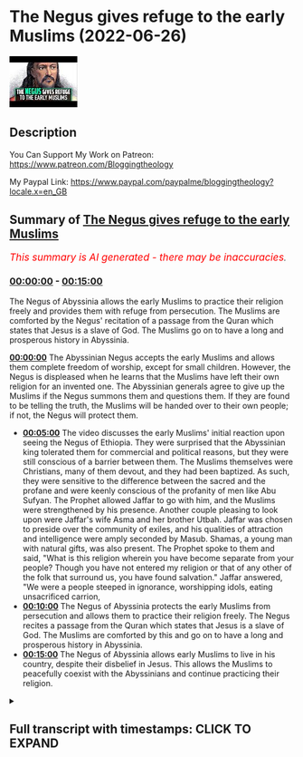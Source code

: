 # The Negus gives refuge to the early Muslims (2022-06-26)

![alt The Negus gives refuge to the early Muslims](zQjAMSpTYMc.jpg "The Negus gives refuge to the early Muslims")

## Description

You Can Support My Work on Patreon:
https://www.patreon.com/Bloggingtheology

My Paypal Link: 
https://www.paypal.com/paypalme/bloggingtheology?locale.x=en_GB

## Summary of [The Negus gives refuge to the early Muslims](https://www.youtube.com/watch?v=zQjAMSpTYMc)


*<span style="color:red; font-size:125%">This summary is AI generated - there may be inaccuracies</span>. [](/)*

### [00:00:00](https://www.youtube.com/watch?v=zQjAMSpTYMc&t=0) - [00:15:00](https://www.youtube.com/watch?v=zQjAMSpTYMc&t=900)

The Negus of Abyssinia allows the early Muslims to practice their religion freely and provides them with refuge from persecution. The Muslims are comforted by the Negus' recitation of a passage from the Quran which states that Jesus is a slave of God. The Muslims go on to have a long and prosperous history in Abyssinia.

**[00:00:00](https://www.youtube.com/watch?v=zQjAMSpTYMc&t=0)** The Abyssinian Negus accepts the early Muslims and allows them complete freedom of worship, except for small children. However, the Negus is displeased when he learns that the Muslims have left their own religion for an invented one. The Abyssinian generals agree to give up the Muslims if the Negus summons them and questions them. If they are found to be telling the truth, the Muslims will be handed over to their own people; if not, the Negus will protect them.
* **[00:05:00](https://www.youtube.com/watch?v=zQjAMSpTYMc&t=300)** The video discusses the early Muslims' initial reaction upon seeing the Negus of Ethiopia. They were surprised that the Abyssinian king tolerated them for commercial and political reasons, but they were still conscious of a barrier between them. The Muslims themselves were Christians, many of them devout, and they had been baptized. As such, they were sensitive to the difference between the sacred and the profane and were keenly conscious of the profanity of men like Abu Sufyan. The Prophet allowed Jaffar to go with him, and the Muslims were strengthened by his presence. Another couple pleasing to look upon were Jaffar's wife Asma and her brother Utbah. Jaffar was chosen to preside over the community of exiles, and his qualities of attraction and intelligence were amply seconded by Masub. Shamas, a young man with natural gifts, was also present. The Prophet spoke to them and said, "What is this religion wherein you have become separate from your people? Though you have not entered my religion or that of any other of the folk that surround us, you have found salvation." Jaffar answered, "We were a people steeped in ignorance, worshipping idols, eating unsacrificed carrion,
* **[00:10:00](https://www.youtube.com/watch?v=zQjAMSpTYMc&t=600)** The Negus of Abyssinia protects the early Muslims from persecution and allows them to practice their religion freely. The Negus recites a passage from the Quran which states that Jesus is a slave of God. The Muslims are comforted by this and go on to have a long and prosperous history in Abyssinia.
* **[00:15:00](https://www.youtube.com/watch?v=zQjAMSpTYMc&t=900)** The Negus of Abyssinia allows early Muslims to live in his country, despite their disbelief in Jesus. This allows the Muslims to peacefully coexist with the Abyssinians and continue practicing their religion.

<details><summary><h2>Full transcript with timestamps: CLICK TO EXPAND</h2></summary>

[0:00:03](https://youtu.be/zQjAMSpTYMc?t=3) in this story we read one of the most  
[0:00:05](https://youtu.be/zQjAMSpTYMc?t=5) touching episodes in the early history  
[0:00:08](https://youtu.be/zQjAMSpTYMc?t=8) of the muslim community  
[0:00:10](https://youtu.be/zQjAMSpTYMc?t=10) and i continue to read from muhammad his  
[0:00:13](https://youtu.be/zQjAMSpTYMc?t=13) life based on the earlier sources by  
[0:00:15](https://youtu.be/zQjAMSpTYMc?t=15) martin ling's chapter 27 entitled  
[0:00:19](https://youtu.be/zQjAMSpTYMc?t=19) abyssinia  
[0:00:21](https://youtu.be/zQjAMSpTYMc?t=21) the emigrants were well received in  
[0:00:24](https://youtu.be/zQjAMSpTYMc?t=24) abyssinia and were allowed complete  
[0:00:26](https://youtu.be/zQjAMSpTYMc?t=26) freedom of worship  
[0:00:28](https://youtu.be/zQjAMSpTYMc?t=28) in all not counting the small children  
[0:00:31](https://youtu.be/zQjAMSpTYMc?t=31) they took with them there were about 80  
[0:00:34](https://youtu.be/zQjAMSpTYMc?t=34) in number but they did not all go at the  
[0:00:37](https://youtu.be/zQjAMSpTYMc?t=37) same time  
[0:00:38](https://youtu.be/zQjAMSpTYMc?t=38) their flight was secretly planned and  
[0:00:41](https://youtu.be/zQjAMSpTYMc?t=41) carried out unobtrusively in small  
[0:00:44](https://youtu.be/zQjAMSpTYMc?t=44) groups  
[0:00:45](https://youtu.be/zQjAMSpTYMc?t=45) their families word and could have  
[0:00:48](https://youtu.be/zQjAMSpTYMc?t=48) stopped it  
[0:00:49](https://youtu.be/zQjAMSpTYMc?t=49) if they had known about it but the move  
[0:00:52](https://youtu.be/zQjAMSpTYMc?t=52) had been totally unexpected and they  
[0:00:55](https://youtu.be/zQjAMSpTYMc?t=55) failed to realize what had happened  
[0:00:57](https://youtu.be/zQjAMSpTYMc?t=57) until the believers had all reached  
[0:01:00](https://youtu.be/zQjAMSpTYMc?t=60) their final destination  
[0:01:03](https://youtu.be/zQjAMSpTYMc?t=63) the leaders of quraish however were  
[0:01:06](https://youtu.be/zQjAMSpTYMc?t=66) nonetheless determined that they should  
[0:01:08](https://youtu.be/zQjAMSpTYMc?t=68) not be left in peace to establish there  
[0:01:12](https://youtu.be/zQjAMSpTYMc?t=72) beyond their control a dangerous  
[0:01:15](https://youtu.be/zQjAMSpTYMc?t=75) community which might be increased  
[0:01:18](https://youtu.be/zQjAMSpTYMc?t=78) tenfold if others joined them  
[0:01:21](https://youtu.be/zQjAMSpTYMc?t=81) so they speedily thought out a plan and  
[0:01:24](https://youtu.be/zQjAMSpTYMc?t=84) made ready a quantity of presence of a  
[0:01:27](https://youtu.be/zQjAMSpTYMc?t=87) kind that the abyssinians were known to  
[0:01:31](https://youtu.be/zQjAMSpTYMc?t=91) value most  
[0:01:33](https://youtu.be/zQjAMSpTYMc?t=93) leatherwork they prized above all  
[0:01:37](https://youtu.be/zQjAMSpTYMc?t=97) so a large number of fine skins were  
[0:01:40](https://youtu.be/zQjAMSpTYMc?t=100) collected  
[0:01:41](https://youtu.be/zQjAMSpTYMc?t=101) enough to make a rich bribe for every  
[0:01:45](https://youtu.be/zQjAMSpTYMc?t=105) one of the negus's generals  
[0:01:49](https://youtu.be/zQjAMSpTYMc?t=109) there were also rich gifts for the negus  
[0:01:52](https://youtu.be/zQjAMSpTYMc?t=112) himself then they were then they  
[0:01:55](https://youtu.be/zQjAMSpTYMc?t=115) carefully chose two men one of whom was  
[0:02:00](https://youtu.be/zQjAMSpTYMc?t=120) of the clan of sham  
[0:02:03](https://youtu.be/zQjAMSpTYMc?t=123) quresh told them exactly what to do  
[0:02:07](https://youtu.be/zQjAMSpTYMc?t=127) they were to approach each of the  
[0:02:09](https://youtu.be/zQjAMSpTYMc?t=129) generals separately  
[0:02:12](https://youtu.be/zQjAMSpTYMc?t=132) give him his present and say  
[0:02:15](https://youtu.be/zQjAMSpTYMc?t=135) some young foolish men and women of our  
[0:02:18](https://youtu.be/zQjAMSpTYMc?t=138) people have taken refuge in this kingdom  
[0:02:22](https://youtu.be/zQjAMSpTYMc?t=142) they have left their own religion not  
[0:02:24](https://youtu.be/zQjAMSpTYMc?t=144) for yours but for one they have invented  
[0:02:28](https://youtu.be/zQjAMSpTYMc?t=148) one that is unknown to us  
[0:02:31](https://youtu.be/zQjAMSpTYMc?t=151) and to yourselves  
[0:02:33](https://youtu.be/zQjAMSpTYMc?t=153) the nobles of their people have sent us  
[0:02:36](https://youtu.be/zQjAMSpTYMc?t=156) to your king on their account that he  
[0:02:38](https://youtu.be/zQjAMSpTYMc?t=158) may send them home  
[0:02:40](https://youtu.be/zQjAMSpTYMc?t=160) so when we speak to him about them  
[0:02:44](https://youtu.be/zQjAMSpTYMc?t=164) counsel him to deliver them into our  
[0:02:47](https://youtu.be/zQjAMSpTYMc?t=167) hands and have no words with them  
[0:02:50](https://youtu.be/zQjAMSpTYMc?t=170) for their people see best how it is with  
[0:02:54](https://youtu.be/zQjAMSpTYMc?t=174) them  
[0:02:57](https://youtu.be/zQjAMSpTYMc?t=177) the generals all agreed and the two men  
[0:03:00](https://youtu.be/zQjAMSpTYMc?t=180) of quraish took their presence to the  
[0:03:03](https://youtu.be/zQjAMSpTYMc?t=183) negus  
[0:03:05](https://youtu.be/zQjAMSpTYMc?t=185) asking that the immigrants should be  
[0:03:07](https://youtu.be/zQjAMSpTYMc?t=187) given into their hands and explaining  
[0:03:10](https://youtu.be/zQjAMSpTYMc?t=190) the reason as they had done to the  
[0:03:12](https://youtu.be/zQjAMSpTYMc?t=192) generals  
[0:03:13](https://youtu.be/zQjAMSpTYMc?t=193) and finally adding  
[0:03:16](https://youtu.be/zQjAMSpTYMc?t=196) the nobles of their people who are their  
[0:03:18](https://youtu.be/zQjAMSpTYMc?t=198) fathers their uncles and their kinsmen  
[0:03:22](https://youtu.be/zQjAMSpTYMc?t=202) begged thee to restore them unto them  
[0:03:27](https://youtu.be/zQjAMSpTYMc?t=207) the generals were present at the  
[0:03:29](https://youtu.be/zQjAMSpTYMc?t=209) audience and now with one voice they  
[0:03:32](https://youtu.be/zQjAMSpTYMc?t=212) urge the to comply with their  
[0:03:34](https://youtu.be/zQjAMSpTYMc?t=214) request and give up the refugees in as  
[0:03:38](https://youtu.be/zQjAMSpTYMc?t=218) much as kinsmen are the best judges of  
[0:03:41](https://youtu.be/zQjAMSpTYMc?t=221) the affairs of their kinsmen  
[0:03:46](https://youtu.be/zQjAMSpTYMc?t=226) but the negus was displeased  
[0:03:49](https://youtu.be/zQjAMSpTYMc?t=229) and said  
[0:03:51](https://youtu.be/zQjAMSpTYMc?t=231) nay by god they shall not be put  
[0:03:54](https://youtu.be/zQjAMSpTYMc?t=234) betrayed  
[0:03:56](https://youtu.be/zQjAMSpTYMc?t=236) a people that have sought my protection  
[0:03:59](https://youtu.be/zQjAMSpTYMc?t=239) and made my country their abode and  
[0:04:02](https://youtu.be/zQjAMSpTYMc?t=242) chosen me above all others  
[0:04:06](https://youtu.be/zQjAMSpTYMc?t=246) give them up i will not  
[0:04:09](https://youtu.be/zQjAMSpTYMc?t=249) until i have summoned them and  
[0:04:11](https://youtu.be/zQjAMSpTYMc?t=251) questioned them concerning what these  
[0:04:13](https://youtu.be/zQjAMSpTYMc?t=253) men say of them  
[0:04:16](https://youtu.be/zQjAMSpTYMc?t=256) if it be as they have said then i will  
[0:04:19](https://youtu.be/zQjAMSpTYMc?t=259) deliver them unto them that they may  
[0:04:22](https://youtu.be/zQjAMSpTYMc?t=262) restore them to their own people  
[0:04:25](https://youtu.be/zQjAMSpTYMc?t=265) but if not then i will be their good  
[0:04:28](https://youtu.be/zQjAMSpTYMc?t=268) protector so long as they seek my  
[0:04:31](https://youtu.be/zQjAMSpTYMc?t=271) protection  
[0:04:34](https://youtu.be/zQjAMSpTYMc?t=274) then he sent for the companions of the  
[0:04:37](https://youtu.be/zQjAMSpTYMc?t=277) prophet and at the same time he  
[0:04:39](https://youtu.be/zQjAMSpTYMc?t=279) assembled his bishops who brought with  
[0:04:42](https://youtu.be/zQjAMSpTYMc?t=282) them their sacred books and spread them  
[0:04:45](https://youtu.be/zQjAMSpTYMc?t=285) open around the throne  
[0:04:48](https://youtu.be/zQjAMSpTYMc?t=288) amma and his fellow envoy had hoped to  
[0:04:52](https://youtu.be/zQjAMSpTYMc?t=292) prevent this meeting between the negus  
[0:04:55](https://youtu.be/zQjAMSpTYMc?t=295) and the refugees and it was indeed in  
[0:04:57](https://youtu.be/zQjAMSpTYMc?t=297) their interests to prevent it even more  
[0:05:01](https://youtu.be/zQjAMSpTYMc?t=301) so than they realized  
[0:05:04](https://youtu.be/zQjAMSpTYMc?t=304) for they were unaware that while the  
[0:05:06](https://youtu.be/zQjAMSpTYMc?t=306) abyssinians tolerated them for  
[0:05:09](https://youtu.be/zQjAMSpTYMc?t=309) commercial and political reasons  
[0:05:12](https://youtu.be/zQjAMSpTYMc?t=312) they looked down on them as heathens  
[0:05:16](https://youtu.be/zQjAMSpTYMc?t=316) and were conscious of a barrier between  
[0:05:18](https://youtu.be/zQjAMSpTYMc?t=318) them  
[0:05:20](https://youtu.be/zQjAMSpTYMc?t=320) they themselves were christians  
[0:05:23](https://youtu.be/zQjAMSpTYMc?t=323) many of them devout  
[0:05:26](https://youtu.be/zQjAMSpTYMc?t=326) they had been baptized they worshipped  
[0:05:28](https://youtu.be/zQjAMSpTYMc?t=328) the one god and they carried in their  
[0:05:31](https://youtu.be/zQjAMSpTYMc?t=331) flesh the sacrament of the eucharist  
[0:05:35](https://youtu.be/zQjAMSpTYMc?t=335) as such they were sensitive to the  
[0:05:37](https://youtu.be/zQjAMSpTYMc?t=337) difference between the sacred and the  
[0:05:40](https://youtu.be/zQjAMSpTYMc?t=340) profane and they were keenly conscious  
[0:05:43](https://youtu.be/zQjAMSpTYMc?t=343) of the profanity of men like amma  
[0:05:48](https://youtu.be/zQjAMSpTYMc?t=348) so much the more were they receptive  
[0:05:51](https://youtu.be/zQjAMSpTYMc?t=351) none more than the negus himself  
[0:05:53](https://youtu.be/zQjAMSpTYMc?t=353) to the impression of holy earnestness  
[0:05:57](https://youtu.be/zQjAMSpTYMc?t=357) and depth which was made on them by the  
[0:06:00](https://youtu.be/zQjAMSpTYMc?t=360) company of believers who were now  
[0:06:03](https://youtu.be/zQjAMSpTYMc?t=363) ushered into the throne room and a  
[0:06:06](https://youtu.be/zQjAMSpTYMc?t=366) murmur of wonderment arose from the  
[0:06:08](https://youtu.be/zQjAMSpTYMc?t=368) bishops and others  
[0:06:10](https://youtu.be/zQjAMSpTYMc?t=370) as they recognized that here were men  
[0:06:13](https://youtu.be/zQjAMSpTYMc?t=373) and women more akin to themselves than  
[0:06:17](https://youtu.be/zQjAMSpTYMc?t=377) to such a quraish as they had previously  
[0:06:20](https://youtu.be/zQjAMSpTYMc?t=380) encountered  
[0:06:22](https://youtu.be/zQjAMSpTYMc?t=382) moreover most of them were young and in  
[0:06:25](https://youtu.be/zQjAMSpTYMc?t=385) them many of them their piety of  
[0:06:28](https://youtu.be/zQjAMSpTYMc?t=388) demeanor was enhanced by a great natural  
[0:06:32](https://youtu.be/zQjAMSpTYMc?t=392) beauty  
[0:06:35](https://youtu.be/zQjAMSpTYMc?t=395) not for all of them had the emigration  
[0:06:37](https://youtu.be/zQjAMSpTYMc?t=397) been a necessity  
[0:06:39](https://youtu.be/zQjAMSpTYMc?t=399) uthman's family had given up trying to  
[0:06:42](https://youtu.be/zQjAMSpTYMc?t=402) make him recount  
[0:06:44](https://youtu.be/zQjAMSpTYMc?t=404) but the prophet nonetheless allowed him  
[0:06:47](https://youtu.be/zQjAMSpTYMc?t=407) to go and to take with him rukaya  
[0:06:50](https://youtu.be/zQjAMSpTYMc?t=410) their presence was a source of strength  
[0:06:53](https://youtu.be/zQjAMSpTYMc?t=413) to the community of exiles  
[0:06:57](https://youtu.be/zQjAMSpTYMc?t=417) another couple very pleasing to look  
[0:06:59](https://youtu.be/zQjAMSpTYMc?t=419) upon were jaffa and his wife asma  
[0:07:03](https://youtu.be/zQjAMSpTYMc?t=423) they were well protected by abu talib  
[0:07:06](https://youtu.be/zQjAMSpTYMc?t=426) but the refugees needed a spokesman and  
[0:07:09](https://youtu.be/zQjAMSpTYMc?t=429) jaffar was an eloquent speaker  
[0:07:13](https://youtu.be/zQjAMSpTYMc?t=433) he was also most winning in his person  
[0:07:16](https://youtu.be/zQjAMSpTYMc?t=436) and the prophet said to him on one  
[0:07:18](https://youtu.be/zQjAMSpTYMc?t=438) occasion  
[0:07:20](https://youtu.be/zQjAMSpTYMc?t=440) thou art like me in looks and in  
[0:07:23](https://youtu.be/zQjAMSpTYMc?t=443) character  
[0:07:25](https://youtu.be/zQjAMSpTYMc?t=445) it was jaffa he had chosen to preside  
[0:07:28](https://youtu.be/zQjAMSpTYMc?t=448) over the community of exiles  
[0:07:31](https://youtu.be/zQjAMSpTYMc?t=451) and his qualities of attraction and  
[0:07:34](https://youtu.be/zQjAMSpTYMc?t=454) intelligence were amply seconded by  
[0:07:37](https://youtu.be/zQjAMSpTYMc?t=457) masub of abd al-daar a young man whom  
[0:07:41](https://youtu.be/zQjAMSpTYMc?t=461) the prophet was later to entrust with a  
[0:07:43](https://youtu.be/zQjAMSpTYMc?t=463) mission of immense importance in virtue  
[0:07:47](https://youtu.be/zQjAMSpTYMc?t=467) of his natural gifts  
[0:07:50](https://youtu.be/zQjAMSpTYMc?t=470) likewise remarkable was a young maximite  
[0:07:54](https://youtu.be/zQjAMSpTYMc?t=474) known as shamas  
[0:07:56](https://youtu.be/zQjAMSpTYMc?t=476) whose mother was the sister of utbah  
[0:08:00](https://youtu.be/zQjAMSpTYMc?t=480) his name which means deacon  
[0:08:03](https://youtu.be/zQjAMSpTYMc?t=483) was given him because on one occasion  
[0:08:06](https://youtu.be/zQjAMSpTYMc?t=486) mecca had been visited by a christian  
[0:08:09](https://youtu.be/zQjAMSpTYMc?t=489) dignitary of that rank a man so  
[0:08:12](https://youtu.be/zQjAMSpTYMc?t=492) exceptionally handsome as to arouse  
[0:08:15](https://youtu.be/zQjAMSpTYMc?t=495) general admiration  
[0:08:17](https://youtu.be/zQjAMSpTYMc?t=497) whereupon utber had said  
[0:08:20](https://youtu.be/zQjAMSpTYMc?t=500) i will show you a shamas  
[0:08:22](https://youtu.be/zQjAMSpTYMc?t=502) more beautiful than he  
[0:08:25](https://youtu.be/zQjAMSpTYMc?t=505) and he went and brought before them his  
[0:08:28](https://youtu.be/zQjAMSpTYMc?t=508) sister's son  
[0:08:30](https://youtu.be/zQjAMSpTYMc?t=510) zaba  
[0:08:31](https://youtu.be/zQjAMSpTYMc?t=511) sophia's son was also present and there  
[0:08:34](https://youtu.be/zQjAMSpTYMc?t=514) were other cousins of the prophet  
[0:08:37](https://youtu.be/zQjAMSpTYMc?t=517) tulabe the son of awa two sons of uma  
[0:08:42](https://youtu.be/zQjAMSpTYMc?t=522) abd allah ibn jash and ube allah  
[0:08:45](https://youtu.be/zQjAMSpTYMc?t=525) together with the ubaid allah's umaired  
[0:08:48](https://youtu.be/zQjAMSpTYMc?t=528) wife um habiba  
[0:08:50](https://youtu.be/zQjAMSpTYMc?t=530) and the two sons of bara  
[0:08:57](https://youtu.be/zQjAMSpTYMc?t=537) both with their wives  
[0:08:59](https://youtu.be/zQjAMSpTYMc?t=539) it is from the beautiful um salama that  
[0:09:03](https://youtu.be/zQjAMSpTYMc?t=543) most of the accounts of this first  
[0:09:05](https://youtu.be/zQjAMSpTYMc?t=545) emigration have come down  
[0:09:10](https://youtu.be/zQjAMSpTYMc?t=550) when they were all assembled the  
[0:09:12](https://youtu.be/zQjAMSpTYMc?t=552) spoke to them and said  
[0:09:15](https://youtu.be/zQjAMSpTYMc?t=555) what is this religion wherein ye have  
[0:09:18](https://youtu.be/zQjAMSpTYMc?t=558) become separate from your people  
[0:09:20](https://youtu.be/zQjAMSpTYMc?t=560) though you have not entered my religion  
[0:09:23](https://youtu.be/zQjAMSpTYMc?t=563) nor that of any other of the folk that  
[0:09:26](https://youtu.be/zQjAMSpTYMc?t=566) surround us  
[0:09:28](https://youtu.be/zQjAMSpTYMc?t=568) and jaffa answered him saying  
[0:09:32](https://youtu.be/zQjAMSpTYMc?t=572) o king  
[0:09:33](https://youtu.be/zQjAMSpTYMc?t=573) we were a people steeped in ignorance  
[0:09:37](https://youtu.be/zQjAMSpTYMc?t=577) worshiping idols  
[0:09:39](https://youtu.be/zQjAMSpTYMc?t=579) eating unsacrificed carrion  
[0:09:42](https://youtu.be/zQjAMSpTYMc?t=582) committing abominations and the strong  
[0:09:45](https://youtu.be/zQjAMSpTYMc?t=585) would devour the weak  
[0:09:48](https://youtu.be/zQjAMSpTYMc?t=588) thus we were  
[0:09:50](https://youtu.be/zQjAMSpTYMc?t=590) until god sent us a messenger from out  
[0:09:54](https://youtu.be/zQjAMSpTYMc?t=594) of our midst  
[0:09:55](https://youtu.be/zQjAMSpTYMc?t=595) one whose lineage we knew  
[0:09:58](https://youtu.be/zQjAMSpTYMc?t=598) and his veracity and his worthiness of  
[0:10:00](https://youtu.be/zQjAMSpTYMc?t=600) trust and his  
[0:10:02](https://youtu.be/zQjAMSpTYMc?t=602) integrity he called us unto god  
[0:10:06](https://youtu.be/zQjAMSpTYMc?t=606) that we should testify to his oneness  
[0:10:09](https://youtu.be/zQjAMSpTYMc?t=609) and worship him and renounce what we and  
[0:10:13](https://youtu.be/zQjAMSpTYMc?t=613) our fathers had worshiped in the way of  
[0:10:15](https://youtu.be/zQjAMSpTYMc?t=615) stones and idols  
[0:10:19](https://youtu.be/zQjAMSpTYMc?t=619) and he commanded us to speak truly to  
[0:10:22](https://youtu.be/zQjAMSpTYMc?t=622) fulfill our promises to respect the ties  
[0:10:26](https://youtu.be/zQjAMSpTYMc?t=626) of kinship and the rights of our  
[0:10:29](https://youtu.be/zQjAMSpTYMc?t=629) neighbors  
[0:10:30](https://youtu.be/zQjAMSpTYMc?t=630) and to refrain from crimes and from  
[0:10:33](https://youtu.be/zQjAMSpTYMc?t=633) bloodshed  
[0:10:36](https://youtu.be/zQjAMSpTYMc?t=636) so we worship god alone and sitting not  
[0:10:40](https://youtu.be/zQjAMSpTYMc?t=640) beside him counting as forbidden what he  
[0:10:44](https://youtu.be/zQjAMSpTYMc?t=644) hath forbidden  
[0:10:45](https://youtu.be/zQjAMSpTYMc?t=645) and as listed what he hath allowed  
[0:10:49](https://youtu.be/zQjAMSpTYMc?t=649) for these reasons have our people turned  
[0:10:52](https://youtu.be/zQjAMSpTYMc?t=652) against us and have persecuted us to  
[0:10:56](https://youtu.be/zQjAMSpTYMc?t=656) make us forsake our religion and revert  
[0:10:59](https://youtu.be/zQjAMSpTYMc?t=659) from the worship of god to the worship  
[0:11:02](https://youtu.be/zQjAMSpTYMc?t=662) of idols  
[0:11:04](https://youtu.be/zQjAMSpTYMc?t=664) that is why we have come to thy country  
[0:11:07](https://youtu.be/zQjAMSpTYMc?t=667) having chosen thee above all others  
[0:11:11](https://youtu.be/zQjAMSpTYMc?t=671) and we have been happy in thy protection  
[0:11:15](https://youtu.be/zQjAMSpTYMc?t=675) and it is our hope o king that here with  
[0:11:19](https://youtu.be/zQjAMSpTYMc?t=679) thee  
[0:11:20](https://youtu.be/zQjAMSpTYMc?t=680) we shall not suffer wrong  
[0:11:26](https://youtu.be/zQjAMSpTYMc?t=686) the royal interpreters translated all  
[0:11:28](https://youtu.be/zQjAMSpTYMc?t=688) that he had said  
[0:11:30](https://youtu.be/zQjAMSpTYMc?t=690) the negus then asked if they had with  
[0:11:32](https://youtu.be/zQjAMSpTYMc?t=692) them any revelation that their prophet  
[0:11:35](https://youtu.be/zQjAMSpTYMc?t=695) had brought them from god and when jaffa  
[0:11:39](https://youtu.be/zQjAMSpTYMc?t=699) answered that they had  
[0:11:41](https://youtu.be/zQjAMSpTYMc?t=701) he said  
[0:11:42](https://youtu.be/zQjAMSpTYMc?t=702) then recite it to me  
[0:11:45](https://youtu.be/zQjAMSpTYMc?t=705) whereupon jaffa recited a passage from  
[0:11:48](https://youtu.be/zQjAMSpTYMc?t=708) the surah of mary which had been  
[0:11:51](https://youtu.be/zQjAMSpTYMc?t=711) recently revealed shortly before their  
[0:11:54](https://youtu.be/zQjAMSpTYMc?t=714) departure  
[0:11:56](https://youtu.be/zQjAMSpTYMc?t=716) the quran says  
[0:11:58](https://youtu.be/zQjAMSpTYMc?t=718) and make mention of mary in the book  
[0:12:01](https://youtu.be/zQjAMSpTYMc?t=721) when she withdrew from her people unto  
[0:12:04](https://youtu.be/zQjAMSpTYMc?t=724) her place towards the east  
[0:12:06](https://youtu.be/zQjAMSpTYMc?t=726) and secluded herself from them  
[0:12:09](https://youtu.be/zQjAMSpTYMc?t=729) and we sent unto her our spirit and it  
[0:12:12](https://youtu.be/zQjAMSpTYMc?t=732) appeared unto her in the likeness of a  
[0:12:15](https://youtu.be/zQjAMSpTYMc?t=735) perfect man  
[0:12:17](https://youtu.be/zQjAMSpTYMc?t=737) she said  
[0:12:19](https://youtu.be/zQjAMSpTYMc?t=739) i take refuge from thee in the  
[0:12:21](https://youtu.be/zQjAMSpTYMc?t=741) infinitely good if any piety thou hast  
[0:12:25](https://youtu.be/zQjAMSpTYMc?t=745) he said  
[0:12:26](https://youtu.be/zQjAMSpTYMc?t=746) i am none other than a messenger from  
[0:12:29](https://youtu.be/zQjAMSpTYMc?t=749) thy lord that i may bestow on thee a son  
[0:12:33](https://youtu.be/zQjAMSpTYMc?t=753) most pure  
[0:12:35](https://youtu.be/zQjAMSpTYMc?t=755) she said how can there be for me a son  
[0:12:39](https://youtu.be/zQjAMSpTYMc?t=759) when no man hath touched me nor am i  
[0:12:43](https://youtu.be/zQjAMSpTYMc?t=763) unchaste  
[0:12:45](https://youtu.be/zQjAMSpTYMc?t=765) he said  
[0:12:46](https://youtu.be/zQjAMSpTYMc?t=766) even so shall it be  
[0:12:49](https://youtu.be/zQjAMSpTYMc?t=769) thy lord saith it is easy for me  
[0:12:54](https://youtu.be/zQjAMSpTYMc?t=774) that we may make him a sign for mankind  
[0:12:58](https://youtu.be/zQjAMSpTYMc?t=778) and a mercy from us  
[0:13:00](https://youtu.be/zQjAMSpTYMc?t=780) and it is a thing ordained  
[0:13:06](https://youtu.be/zQjAMSpTYMc?t=786) the legos wept and his bishops wept also  
[0:13:10](https://youtu.be/zQjAMSpTYMc?t=790) when they heard him recite and when it  
[0:13:12](https://youtu.be/zQjAMSpTYMc?t=792) was translated they wept again and the  
[0:13:15](https://youtu.be/zQjAMSpTYMc?t=795)  said  
[0:13:16](https://youtu.be/zQjAMSpTYMc?t=796) this hath truly come from the same  
[0:13:19](https://youtu.be/zQjAMSpTYMc?t=799) source as that which jesus brought  
[0:13:23](https://youtu.be/zQjAMSpTYMc?t=803) then he turned to the two envoys of  
[0:13:26](https://youtu.be/zQjAMSpTYMc?t=806) quresh and said  
[0:13:28](https://youtu.be/zQjAMSpTYMc?t=808) you may go  
[0:13:29](https://youtu.be/zQjAMSpTYMc?t=809) for by god i will not deliver them unto  
[0:13:32](https://youtu.be/zQjAMSpTYMc?t=812) you they shall not be portrayed betrayed  
[0:13:39](https://youtu.be/zQjAMSpTYMc?t=819) but when they had withdrawn from the  
[0:13:41](https://youtu.be/zQjAMSpTYMc?t=821) royal presence ammo said to his  
[0:13:43](https://youtu.be/zQjAMSpTYMc?t=823) companion  
[0:13:44](https://youtu.be/zQjAMSpTYMc?t=824) tomorrow i will tell him a thing that  
[0:13:47](https://youtu.be/zQjAMSpTYMc?t=827) shall tear up this green growing  
[0:13:49](https://youtu.be/zQjAMSpTYMc?t=829) prosperity of theirs by the roots  
[0:13:53](https://youtu.be/zQjAMSpTYMc?t=833) i will tell them that they aver that  
[0:13:55](https://youtu.be/zQjAMSpTYMc?t=835) jesus the son of mary is a slave  
[0:14:00](https://youtu.be/zQjAMSpTYMc?t=840) so the next morning he went to the negus  
[0:14:03](https://youtu.be/zQjAMSpTYMc?t=843) and said o king  
[0:14:05](https://youtu.be/zQjAMSpTYMc?t=845) they utter an enormous lie about jesus  
[0:14:09](https://youtu.be/zQjAMSpTYMc?t=849) the son of mary  
[0:14:10](https://youtu.be/zQjAMSpTYMc?t=850) do but send to them and ask them what  
[0:14:14](https://youtu.be/zQjAMSpTYMc?t=854) they say of him  
[0:14:16](https://youtu.be/zQjAMSpTYMc?t=856) so they went so they so he sent them  
[0:14:19](https://youtu.be/zQjAMSpTYMc?t=859) word to come to him again and to tell  
[0:14:22](https://youtu.be/zQjAMSpTYMc?t=862) him what they said of jesus  
[0:14:25](https://youtu.be/zQjAMSpTYMc?t=865) whereupon they were troubled for nothing  
[0:14:27](https://youtu.be/zQjAMSpTYMc?t=867) of this kind had ever yet befallen them  
[0:14:31](https://youtu.be/zQjAMSpTYMc?t=871) they consulted together as what they  
[0:14:34](https://youtu.be/zQjAMSpTYMc?t=874) should reply when the question was put  
[0:14:37](https://youtu.be/zQjAMSpTYMc?t=877) to them though they all knew that they  
[0:14:39](https://youtu.be/zQjAMSpTYMc?t=879) had no choice but to say what god had  
[0:14:42](https://youtu.be/zQjAMSpTYMc?t=882) said so when they entered the royal  
[0:14:45](https://youtu.be/zQjAMSpTYMc?t=885) presence and it was said to them what  
[0:14:48](https://youtu.be/zQjAMSpTYMc?t=888) say ye o jesus the son of mary  
[0:14:51](https://youtu.be/zQjAMSpTYMc?t=891) jafar said  
[0:14:53](https://youtu.be/zQjAMSpTYMc?t=893) we say of him what our prophet brought  
[0:14:55](https://youtu.be/zQjAMSpTYMc?t=895) unto us  
[0:14:57](https://youtu.be/zQjAMSpTYMc?t=897) that he is the slave of god and his  
[0:15:01](https://youtu.be/zQjAMSpTYMc?t=901) messenger and his spirit and his word  
[0:15:05](https://youtu.be/zQjAMSpTYMc?t=905) which he cast unto mary the blessed  
[0:15:08](https://youtu.be/zQjAMSpTYMc?t=908) virgin  
[0:15:11](https://youtu.be/zQjAMSpTYMc?t=911) the lagos took a piece of wood and said  
[0:15:14](https://youtu.be/zQjAMSpTYMc?t=914) jesus the son of mary exceedeth not what  
[0:15:17](https://youtu.be/zQjAMSpTYMc?t=917) thou has said by the length of this  
[0:15:20](https://youtu.be/zQjAMSpTYMc?t=920) stick  
[0:15:21](https://youtu.be/zQjAMSpTYMc?t=921) and when the generals ran him snorted he  
[0:15:25](https://youtu.be/zQjAMSpTYMc?t=925) added for all your snorting  
[0:15:29](https://youtu.be/zQjAMSpTYMc?t=929) then he turned to jafar and his  
[0:15:30](https://youtu.be/zQjAMSpTYMc?t=930) companions and said  
[0:15:32](https://youtu.be/zQjAMSpTYMc?t=932) go your ways for you are safe in my land  
[0:15:36](https://youtu.be/zQjAMSpTYMc?t=936) not for mountains of gold would i harm a  
[0:15:39](https://youtu.be/zQjAMSpTYMc?t=939) single man of you  
[0:15:42](https://youtu.be/zQjAMSpTYMc?t=942) and with a movement of his hand towards  
[0:15:44](https://youtu.be/zQjAMSpTYMc?t=944) the envoys of quraish he said to his  
[0:15:47](https://youtu.be/zQjAMSpTYMc?t=947) attendant  
[0:15:48](https://youtu.be/zQjAMSpTYMc?t=948) return unto these two men their gifts  
[0:15:52](https://youtu.be/zQjAMSpTYMc?t=952) for i have no use for them  
[0:15:56](https://youtu.be/zQjAMSpTYMc?t=956) so amma and the other man went back  
[0:15:59](https://youtu.be/zQjAMSpTYMc?t=959) ignominiously  
[0:16:01](https://youtu.be/zQjAMSpTYMc?t=961) to mecca  
[0:16:03](https://youtu.be/zQjAMSpTYMc?t=963) meanwhile the news of what the  
[0:16:06](https://youtu.be/zQjAMSpTYMc?t=966) had said about jesus spread among the  
[0:16:09](https://youtu.be/zQjAMSpTYMc?t=969) people and they were troubled  
[0:16:12](https://youtu.be/zQjAMSpTYMc?t=972) and came out against him asking for an  
[0:16:15](https://youtu.be/zQjAMSpTYMc?t=975) explanation and accusing him of having  
[0:16:18](https://youtu.be/zQjAMSpTYMc?t=978) left their religion  
[0:16:20](https://youtu.be/zQjAMSpTYMc?t=980) he there upon sent to jafar and his  
[0:16:23](https://youtu.be/zQjAMSpTYMc?t=983) companions and made red made ready boats  
[0:16:26](https://youtu.be/zQjAMSpTYMc?t=986) for them and told them to embark and to  
[0:16:29](https://youtu.be/zQjAMSpTYMc?t=989) be ready to sail if necessary  
[0:16:33](https://youtu.be/zQjAMSpTYMc?t=993) then he took a parchment and wrote on it  
[0:16:38](https://youtu.be/zQjAMSpTYMc?t=998) he testifieth that there is no god but  
[0:16:41](https://youtu.be/zQjAMSpTYMc?t=1001) god and that muhammad is his slave and  
[0:16:43](https://youtu.be/zQjAMSpTYMc?t=1003) his messenger and that jesus the son of  
[0:16:46](https://youtu.be/zQjAMSpTYMc?t=1006) mary is his slave and his messenger and  
[0:16:49](https://youtu.be/zQjAMSpTYMc?t=1009) his spirit and his word which he cast  
[0:16:52](https://youtu.be/zQjAMSpTYMc?t=1012) unto mary  
[0:16:55](https://youtu.be/zQjAMSpTYMc?t=1015) then he put it beneath his gown and went  
[0:16:59](https://youtu.be/zQjAMSpTYMc?t=1019) out to his people who were assembled to  
[0:17:02](https://youtu.be/zQjAMSpTYMc?t=1022) meet him  
[0:17:03](https://youtu.be/zQjAMSpTYMc?t=1023) and he said to them abyssinians  
[0:17:07](https://youtu.be/zQjAMSpTYMc?t=1027) have i not the best claim to be your  
[0:17:10](https://youtu.be/zQjAMSpTYMc?t=1030) king  
[0:17:11](https://youtu.be/zQjAMSpTYMc?t=1031) they said that he had  
[0:17:14](https://youtu.be/zQjAMSpTYMc?t=1034) then what think ye of my life amongst  
[0:17:16](https://youtu.be/zQjAMSpTYMc?t=1036) you  
[0:17:17](https://youtu.be/zQjAMSpTYMc?t=1037) it hath been the best of lives they  
[0:17:20](https://youtu.be/zQjAMSpTYMc?t=1040) answered  
[0:17:21](https://youtu.be/zQjAMSpTYMc?t=1041) then what is it that troubleth you he  
[0:17:24](https://youtu.be/zQjAMSpTYMc?t=1044) said  
[0:17:26](https://youtu.be/zQjAMSpTYMc?t=1046) that thou  
[0:17:27](https://youtu.be/zQjAMSpTYMc?t=1047) left thou has left our religion they  
[0:17:31](https://youtu.be/zQjAMSpTYMc?t=1051) said and has maintained that jesus is a  
[0:17:34](https://youtu.be/zQjAMSpTYMc?t=1054) slave  
[0:17:37](https://youtu.be/zQjAMSpTYMc?t=1057) then what say you of jesus he asked  
[0:17:40](https://youtu.be/zQjAMSpTYMc?t=1060) we say that he is the son of god he  
[0:17:44](https://youtu.be/zQjAMSpTYMc?t=1064) answered  
[0:17:45](https://youtu.be/zQjAMSpTYMc?t=1065) then he put his hand on his breast  
[0:17:48](https://youtu.be/zQjAMSpTYMc?t=1068) pointing to where the parchment was  
[0:17:50](https://youtu.be/zQjAMSpTYMc?t=1070) hidden  
[0:17:51](https://youtu.be/zQjAMSpTYMc?t=1071) and testified to his belief in this  
[0:17:56](https://youtu.be/zQjAMSpTYMc?t=1076) which they took to refer to their words  
[0:18:01](https://youtu.be/zQjAMSpTYMc?t=1081) so they were satisfied  
[0:18:03](https://youtu.be/zQjAMSpTYMc?t=1083) and went away  
[0:18:04](https://youtu.be/zQjAMSpTYMc?t=1084) for they were happy under his rule and  
[0:18:07](https://youtu.be/zQjAMSpTYMc?t=1087) only wished to be reassured  
[0:18:10](https://youtu.be/zQjAMSpTYMc?t=1090) and the negus sent words jafar and his  
[0:18:13](https://youtu.be/zQjAMSpTYMc?t=1093) companions that they could disembark and  
[0:18:16](https://youtu.be/zQjAMSpTYMc?t=1096) go back to their dwellings  
[0:18:19](https://youtu.be/zQjAMSpTYMc?t=1099) where they went on living as before  
[0:18:22](https://youtu.be/zQjAMSpTYMc?t=1102) in comfort  
[0:18:24](https://youtu.be/zQjAMSpTYMc?t=1104) and security  
[0:18:28](https://youtu.be/zQjAMSpTYMc?t=1108) and there ends the 27th chapter of the  
[0:18:31](https://youtu.be/zQjAMSpTYMc?t=1111) book entitled abyssinia  
[0:18:34](https://youtu.be/zQjAMSpTYMc?t=1114) martin ling's his life based on the  
[0:18:36](https://youtu.be/zQjAMSpTYMc?t=1116) earliest sources  
[0:18:38](https://youtu.be/zQjAMSpTYMc?t=1118) till next time  

</details>
